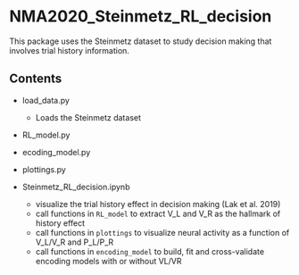 # NMA2020_Steinmetz_RL_decision
This package uses the Steinmetz dataset to study decision making that involves trial history information.

## Contents
* load_data.py
   * Loads the Steinmetz dataset
* RL_model.py
   
* ecoding_model.py
* plottings.py
* Steinmetz_RL_decision.ipynb
    * visualize the trial history effect in decision making (Lak et al. 2019)
    * call functions in `RL_model` to extract V_L and V_R as the hallmark of history effect
    * call functions in `plottings` to visualize neural activity as a function of V_L/V_R and P_L/P_R
    * call functions in `encoding_model` to build, fit and cross-validate encoding models with or without VL/VR

